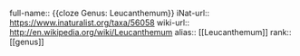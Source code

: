 

full-name:: {{cloze Genus: Leucanthemum}}
iNat-url:: https://www.inaturalist.org/taxa/56058
wiki-url:: http://en.wikipedia.org/wiki/Leucanthemum
alias:: [[Leucanthemum]]
rank:: [[genus]]